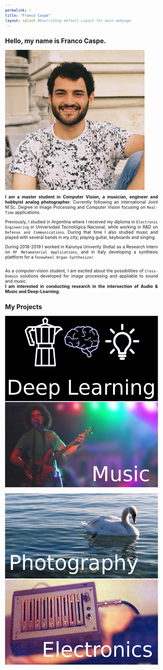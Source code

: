 ```yaml
---
permalink: /
title: "Franco Caspe"
layout: splash #Overriding default Layout for main webpage.
---
```


## Hello, my name is Franco Caspe.

<div style="display:flex; align-items:flex-start; flex-wrap:wrap; justify-content:left"> 
	<img style="padding-right:30px" src="/assets/images/fran.jpg" width="460px/">
	<div style="min-width:30px; max-width: 770px;flex-shrink:1">
	<p align="justify"><b>I am a master student in Computer Vision, a musician, engineer and hobbyist analog photographer.</b>
    Currently following an international Joint M.Sc. Degree in Image Processing and Computer Vision focusing on <code>Real-Time</code> applications.
    </p>
    <p align="justify"> 
    Previously, I studied in Argentina where I received my diploma in <code>Electronic Engineering</code> in Universidad Tecnológica Nacional, while working in R&D on <code>Defense and Communications</code>.
    During that time I also studied music and played with several bands in my city, playing guitar, keyboards and singing.</p>
    <p align="justify"> 
    During 2018-2019 I worked in Karunya Univerity (India) as a Research Intern on <code>RF Metamaterial Applications</code>,
    and in Italy developing a synthesis plattform for a <code>Tonewheel Organ Synthesizer</code>.
    </p>

</div>

<div markdown="1">
<p align="justify">
As a computer-vision student, I am excited about the possibilities of <code>Cross-Domain</code> solutions developed for image processing and appliable to sound and music.
<br/>
<b>I am interested in conducting research in the intersection of Audio & Music and Deep-Learning.</b>
</p>


## My Projects

<div style="display:flex; align-items:flex-start; flex-wrap:wrap; justify-content:left"> 
    <a href="/myprojects/#deep-learning">
    <img style="padding-right:30px" src="/assets/images/banners/dl_t.jpg" width="600px/">
    </a>
    <a href="/music/">
    <img style="padding-right:30px" src="/assets/images/banners/music_t.jpg" width="600px/">
    </a>
</div>
<br/>
<div style="display:flex; align-items:flex-start; flex-wrap:wrap; justify-content:left"> 
	<a href="/photography">
    <img style="padding-right:30px" src="/assets/images/banners/photography_t.jpg" width="600px/">
    </a>
    <a href="/myprojects/#electronics">
    <img style="padding-right:30px" src="/assets/images/banners/electronics_t.jpg" width="600px/">	
    </a>
</div>
